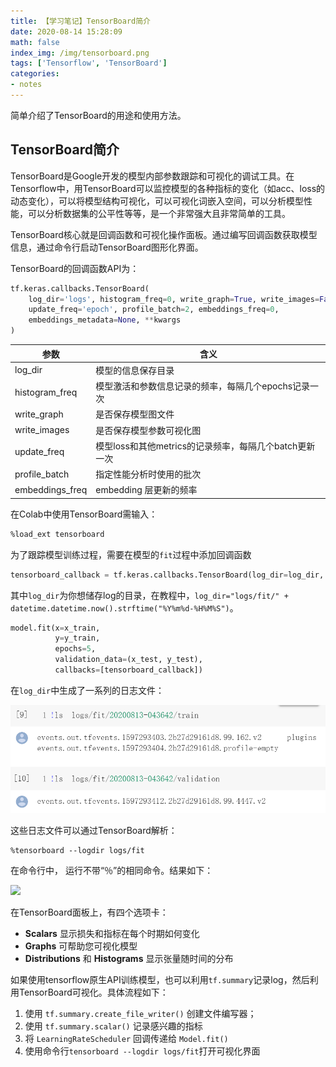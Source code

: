 ```yaml
---
title: 【学习笔记】TensorBoard简介
date: 2020-08-14 15:28:09
math: false
index_img: /img/tensorboard.png
tags: ['Tensorflow', 'TensorBoard']
categories: 
- notes
---
```

简单介绍了TensorBoard的用途和使用方法。
<!--more--->

## TensorBoard简介

TensorBoard是Google开发的模型内部参数跟踪和可视化的调试工具。在Tensorflow中，用TensorBoard可以监控模型的各种指标的变化（如acc、loss的动态变化），可以将模型结构可视化，可以可视化词嵌入空间，可以分析模型性能，可以分析数据集的公平性等等，是一个非常强大且非常简单的工具。

TensorBoard核心就是回调函数和可视化操作面板。通过编写回调函数获取模型信息，通过命令行启动TensorBoard图形化界面。

TensorBoard的回调函数API为：

```python
tf.keras.callbacks.TensorBoard(
    log_dir='logs', histogram_freq=0, write_graph=True, write_images=False,
    update_freq='epoch', profile_batch=2, embeddings_freq=0,
    embeddings_metadata=None, **kwargs
)

```
| 参数 | 含义 |
| --- | --- |
| log_dir | 模型的信息保存目录 |
| histogram_freq | 模型激活和参数信息记录的频率，每隔几个epochs记录一次 |
| write_graph | 是否保存模型图文件 |
| write_images | 是否保存模型参数可视化图 |
| update_freq | 模型loss和其他metrics的记录频率，每隔几个batch更新一次 |
| profile_batch | 指定性能分析时使用的批次 |
| embeddings_freq | embedding 层更新的频率 |

在Colab中使用TensorBoard需输入：

```bash
%load_ext tensorboard
```

为了跟踪模型训练过程，需要在模型的`fit`过程中添加回调函数

```python
tensorboard_callback = tf.keras.callbacks.TensorBoard(log_dir=log_dir, histogram_freq=1)
```

其中`log_dir`为你想储存log的目录，在教程中，`log_dir="logs/fit/" + datetime.datetime.now().strftime("%Y%m%d-%H%M%S")`。

```python
model.fit(x=x_train, 
          y=y_train, 
          epochs=5, 
          validation_data=(x_test, y_test), 
          callbacks=[tensorboard_callback])
```

在`log_dir`中生成了一系列的日志文件：

![](【学习笔记】TensorBoard简介/2020-08-13-12-39-02.png)

这些日志文件可以通过TensorBoard解析：

```shell
%tensorboard --logdir logs/fit
```

在命令行中， 运行不带“％”的相同命令。结果如下：

![](https://raw.githubusercontent.com/tensorflow/tensorboard/master/docs/images/quickstart_model_fit.png)

在TensorBoard面板上，有四个选项卡：

* **Scalars** 显示损失和指标在每个时期如何变化
* **Graphs** 可帮助您可视化模型
* **Distributions** 和 **Histograms** 显示张量随时间的分布

如果使用tensorflow原生API训练模型，也可以利用`tf.summary`记录log，然后利用TensorBoard可视化。具体流程如下：

1. 使用 `tf.summary.create_file_writer()` 创建文件编写器；
2. 使用 `tf.summary.scalar()` 记录感兴趣的指标
3. 将 `LearningRateScheduler` 回调传递给 `Model.fit()`
4. 使用命令行`tensorboard --logdir logs/fit`打开可视化界面